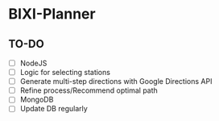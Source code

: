 # BIXI-Planner

## TO-DO
- [ ] NodeJS
- [ ] Logic for selecting stations
- [ ] Generate multi-step directions with Google Directions API
- [ ] Refine process/Recommend optimal path
- [ ] MongoDB
- [ ] Update DB regularly